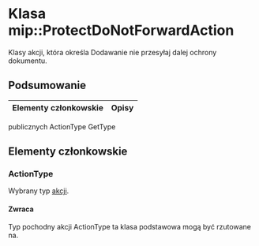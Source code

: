 # <a name="class-mipprotectdonotforwardaction"></a>Klasa mip::ProtectDoNotForwardAction 
Klasy akcji, która określa Dodawanie nie przesyłaj dalej ochrony dokumentu.
## <a name="summary"></a>Podsumowanie
 Elementy członkowskie                        | Opisy                                
--------------------------------|---------------------------------------------
publicznych ActionType GetType
## <a name="members"></a>Elementy członkowskie
### <a name="actiontype"></a>ActionType
Wybrany typ [akcji](#classmip_1_1_action).
#### <a name="returns"></a>Zwraca
Typ pochodny akcji ActionType ta klasa podstawowa mogą być rzutowane na.